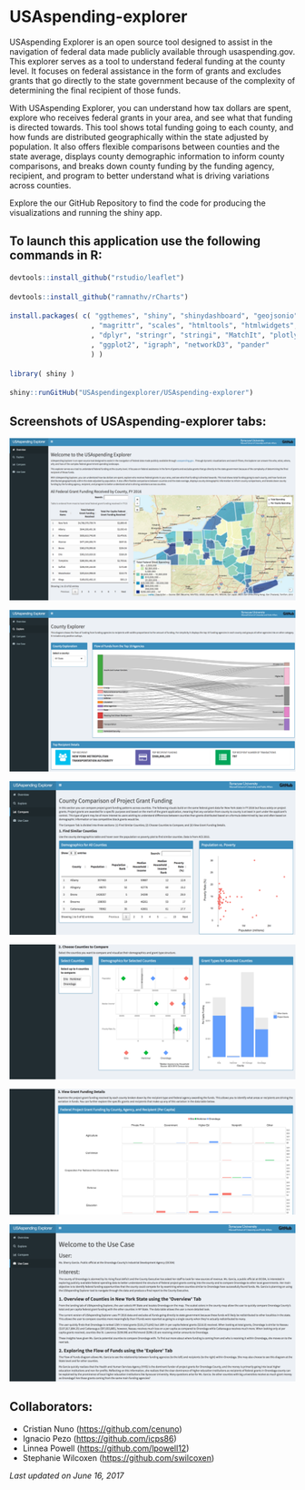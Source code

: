 # USAspending-explorer

USAspending Explorer is an open source tool designed to assist in the navigation of federal data made publicly available through usaspending.gov. This explorer serves as a tool to understand federal funding at the county level. It focuses on federal assistance in the form of grants and excludes grants that go directly to the state government because of the complexity of determining the final recipient of those funds.

With USAspending Explorer, you can understand how tax dollars are spent, explore who receives federal grants in your area, and see what that funding is directed towards. This tool shows total funding going to each county, and how funds are distributed geographically within the state adjusted by population. It also offers flexible comparisons between counties and the state average, displays county demographic information to inform county comparisons, and breaks down county funding by the funding agency, recipient, and program to better understand what is driving variations across counties.

Explore the our GitHub Repository to find the code for producing the visualizations and running the shiny app.


## To launch this application use the following commands in R:

```R
devtools::install_github("rstudio/leaflet")

devtools::install_github("ramnathv/rCharts")

install.packages( c( "ggthemes", "shiny", "shinydashboard", "geojsonio"
                    , "magrittr", "scales", "htmltools", "htmlwidgets", "DT"
                    , "dplyr", "stringr", "stringi", "MatchIt", "plotly", "censusapi"
                    , "ggplot2", "igraph", "networkD3", "pander" 
                    ) )

library( shiny )

shiny::runGitHub("USAspendingexplorer/USAspending-explorer")
```


## Screenshots of USAspending-explorer tabs:

![](https://github.com/USAspendingexplorer/USAspending-explorer/raw/master/Images/Screenshots/Screen%20Shot%202017-06-16%20at%202.57.19%20PM.png)

![](https://github.com/USAspendingexplorer/USAspending-explorer/raw/master/Images/Screenshots/Screen%20Shot%202017-06-16%20at%202.58.06%20PM.png)

![](https://github.com/USAspendingexplorer/USAspending-explorer/raw/master/Images/Screenshots/Screen%20Shot%202017-06-16%20at%202.58.38%20PM.png)

![](https://github.com/USAspendingexplorer/USAspending-explorer/raw/master/Images/Screenshots/Screen%20Shot%202017-06-16%20at%202.58.52%20PM.png)

![](https://github.com/USAspendingexplorer/USAspending-explorer/raw/master/Images/Screenshots/Screen%20Shot%202017-06-16%20at%202.59.10%20PM.png)

![](https://github.com/USAspendingexplorer/USAspending-explorer/raw/master/Images/Screenshots/Screen%20Shot%202017-06-16%20at%202.59.43%20PM.png)


## Collaborators:

* Cristian Nuno (https://github.com/cenuno)
* Ignacio Pezo (https://github.com/icps86)
* Linnea Powell (https://github.com/lpowell12)
* Stephanie Wilcoxen (https://github.com/swilcoxen)


*Last updated on June 16, 2017*
